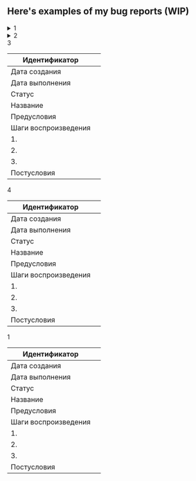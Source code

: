 ## Here's examples of my bug reports (WIP)

 <details>
  <summary>1</summary>

| Идентификатор      |   case-001  |
| ----------- | ----------- |
| Дата создания   |    12.12.2022     |
| Дата выполнения   |    12.12.2022     | 
| Статус   |   Успешно пройден      |
| Название   |    Заказ товара зарегистрированным пользователем     |
| Предусловия   |   Открыта страница http://qa.skillbox.ru/module09/practice4/Catalog/index.html      |
| Шаги воспроизведения   |    Ожидаемый результат     |
|1. Нажать на карточку товара   |   Открывается страница с товаром      |
|2. Нажать на кнопку "Купить"  |     Появляется веб-форма для ввода данных покупателя    |
|3. Ввести номер телефона   |   Кнопка "Позвоните мне" становится активной   |
| Постусловия   |    -    |

</details>

<details>
  <summary>2</summary>

| Идентификатор      |    case-002     |
| ----------- | ----------- |
| Дата создания   |    12.12.2022     |
| Дата выполнения   |    12.12.2022     | 
| Статус   |     Запланирован    |
| Название   |     Отправка отзыва на товар незарегистрированным пользователем    |
| Предусловия   |   1. Открыта страница http://qa.skillbox.ru/module09/practice4/Catalog/index.html <p> 2. Пользователь зарегистрирован      |
| Шаги воспроизведения   |         |
| 1. Нажать на карточку товара   |     Открывается страница с товаром    |
| 2. Нажать на кнопку "Оставить отзыв о товаре"  |     Открывается веб-форма для ввода данных о товаре    |
| 3. Выставить любую оценку   |   Выставленная оценка отображается в поле   |
| 4. Ввести в поле "Имя" любую последовательность символов   |  Введённая последовательность отражается в поле    |
| 5. Выбрать любую дату покупки до текущей даты   |  Выбранная дата покупки отражается в поле    |
| 6. Выбрать любюй период использования   |    Период использования отображается в поле  |
| 7. Ввести в поле для отзыва любую последовательность символов   |   Введённая последовательность отображается в поле   |
| 8. Нажать на кнопку "Отправить"   |    Отображается подтверждение отправки и благодарность за отзыв  |
| Постусловия   |     -    |

</details>


 [//]: <details>
  <summary>3</summary>

| Идентификатор      |     |
| ----------- | ----------- |
| Дата создания   |         |
| Дата выполнения   |         | 
| Статус   |         |
| Название   |         |
| Предусловия   |         |
| Шаги воспроизведения   |         |
|1.   |         |
| 2.  |         |
| 3.   |      |
| Постусловия   |         |

</details>

 [//]: <details>
  <summary>4</summary>

| Идентификатор      |     |
| ----------- | ----------- |
| Дата создания   |         |
| Дата выполнения   |         | 
| Статус   |         |
| Название   |         |
| Предусловия   |         |
| Шаги воспроизведения   |         |
|1.   |         |
| 2.  |         |
| 3.   |      |
| Постусловия   |         |

</details>

 [//]: <details>
  <summary>1</summary>

| Идентификатор      |     |
| ----------- | ----------- |
| Дата создания   |         |
| Дата выполнения   |         | 
| Статус   |         |
| Название   |         |
| Предусловия   |         |
| Шаги воспроизведения   |         |
|1.   |         |
| 2.  |         |
| 3.   |      |
| Постусловия   |         |

</details>